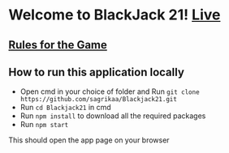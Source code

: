 # Welcome to BlackJack 21! [Live](https://playblackjack.netlify.app/)


## [Rules for the Game](https://en.wikipedia.org/wiki/Blackjack)

## How to run this application locally
 
 * Open cmd in your choice of folder and Run `git clone https://github.com/sagrikaa/Blackjack21.git`
 * Run `cd Blackjack21` in cmd
 * Run `npm install` to download all the required packages 
 * Run `npm start`

This should open the app page on your browser




